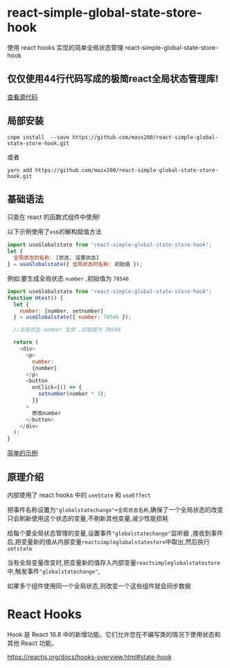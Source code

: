 # react-simple-global-state-store-hook

使用 react hooks 实现的简单全局状态管理 react-simple-global-state-store-hook

## 仅仅使用44行代码写成的极简react全局状态管理库!

[查看源代码](https://github.com/masx200/react-simple-global-state-store-hook/blob/master/src/react-simple-global-state-store.js)

## 局部安装

```
cnpm install  --save https://github.com/masx200/react-simple-global-state-store-hook.git
```

或者

```
yarn add https://github.com/masx200/react-simple-global-state-store-hook.git
```

## 基础语法

只能在 react 的函数式组件中使用!

以下示例使用了`es6`的解构赋值方法

```javascript
import useGlobalstate from "react-simple-global-state-store-hook";
let {
  全局状态的名称: [状态, 设置状态]
} = useGlobalstate({ 全局状态的名称: 初始值 });
```

例如:要生成全局状态 `number` ,初始值为 `78546`

```javascript
import useGlobalstate from "react-simple-global-state-store-hook";
function Htest() {
  let {
    number: [number, setnumber]
  } = useGlobalstate({ number: 78546 });

  //全局状态 number 生成 ,初始值为 78546

  return (
    <div>
      <p>
        number:
        {number}
      </p>
      <button
        onClick={() => {
          setnumber(number * 3);
        }}
      >
        修改number
      </button>
    </div>
  );
}
```

[简单的示例](https://github.com/masx200/react-simple-global-state-store-hook/blob/master/src/index.js)

## 原理介绍

内部使用了 react hooks 中的 `useState` 和 `useEffect`

把事件名称设置为`"globalstatechange"+全局状态名称`,确保了一个全局状态的改变只会刷新使用这个状态的变量,不刷新其他变量,减少性能损耗

给每个要全局状态管理的变量,设置事件`"globalstatechange"`监听器 ,接收到事件后,把变量新的值从内部变量`reactsimpleglobalstatestore`中取出,然后执行`setstate`

当有全局变量改变时,把变量新的值存入内部变量`reactsimpleglobalstatestore`中,触发事件`"globalstatechange"`,

如果多个组件使用同一个全局状态,则改变一个这些组件就会同步数据


# React Hooks

Hook 是 React 16.8 中的新增功能。它们允许您在不编写类的情况下使用状态和其他 React 功能。

https://reactjs.org/docs/hooks-overview.html#state-hook
